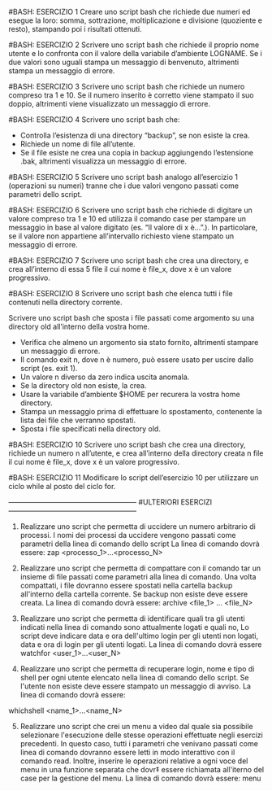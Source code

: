 #BASH: ESERCIZIO 1
Creare uno script bash che richiede due numeri ed esegue la loro: somma, sottrazione, moltiplicazione e divisione (quoziente e resto), stampando poi i risultati ottenuti.

#BASH: ESERCIZIO 2
Scrivere uno script bash che richiede il proprio nome utente e lo confronta con il valore della variabile d’ambiente LOGNAME. Se i due valori sono uguali stampa un messaggio di benvenuto, altrimenti stampa un messaggio di errore.

#BASH: ESERCIZIO 3
Scrivere uno script bash che richiede un numero compreso tra 1 e 10. Se il numero inserito è corretto viene stampato il suo doppio, altrimenti viene visualizzato un messaggio di errore.

#BASH: ESERCIZIO 4
Scrivere uno script bash che:
- Controlla l’esistenza di una directory “backup”, se non esiste la crea.
- Richiede un nome di file all’utente.
- Se il file esiste ne crea una copia in backup aggiungendo l’estensione .bak, altrimenti visualizza un messaggio di errore.

#BASH: ESERCIZIO 5
Scrivere uno script bash analogo all’esercizio 1 (operazioni su numeri) tranne che i due valori vengono passati come parametri dello script.

#BASH: ESERCIZIO 6
Scrivere uno script bash che richiede di digitare un valore compreso tra 1 e 10 ed utilizza il comando case per stampare un messaggio in base al valore digitato (es. “Il valore di x è...”.). In particolare, se il valore non appartiene all’intervallo richiesto viene stampato un messaggio di errore.

#BASH: ESERCIZIO 7
Scrivere uno script bash che crea una directory, e crea all’interno di essa 5 file il cui nome è file_x, dove x è un valore progressivo.

#BASH: ESERCIZIO 8
Scrivere uno script bash che elenca tutti i file contenuti nella directory corrente.

Scrivere uno script bash che sposta i file passati come argomento su una directory old all’interno della vostra home. 
- Verifica che almeno un argomento sia stato fornito, altrimenti stampare un messaggio di errore.
- Il comando exit n, dove n è numero, può essere usato per uscire dallo script (es. exit 1).
- Un valore n diverso da zero indica uscita anomala.
- Se la directory old non esiste, la crea.
- Usare la variabile d’ambiente $HOME per recurera la vostra home directory.
- Stampa un messaggio prima di effettuare lo spostamento, contenente la lista dei file che verranno spostati.
- Sposta i file specificati nella directory old.

#BASH: ESERCIZIO 10
Scrivere uno script bash che crea una directory, richiede un numero n all’utente, e crea all’interno della directory creata n file il cui nome è file_x, dove x è un valore progressivo.

#BASH: ESERCIZIO 11
Modificare lo script dell’esercizio 10 per utilizzare un ciclo while al posto del ciclo for.

——————————————————
#ULTERIORI ESERCIZI
——————————————————

1. Realizzare uno script che permetta di uccidere un numero arbitrario di processi. I nomi dei processi da uccidere vengono passati come parametri della linea di comando dello script
La linea di comando dovrà essere:
zap <processo_1>...<processo_N>


2. Realizzare uno script che permetta di compattare con il comando tar un insieme di file passati come parametri alla linea di comando. Una volta compattati, i file dovranno essere spostati nella cartella backup all'interno della cartella corrente. Se backup non esiste deve essere creata.
La linea di comando dovrà essere:
archive <file_1> ... <file_N>

3. Realizzare uno script che permetta di identificare quali tra gli utenti indicati nella linea di comando sono attualmente logati e quali no, Lo script deve indicare data e ora dell'ultimo login per gli utenti non logati, data e ora di login per gli utenti logati.
La linea di comando dovrà essere
watchfor <user_1>...<user_N>

4. Realizzare uno script che permetta di recuperare login, nome e tipo di shell per ogni utente elencato nella linea di comando dello script.
Se l'utente non esiste deve essere stampato un messaggio di avviso.
La linea di comando dovrà essere:

whichshell <name_1>...<name_N>


5. Realizzare uno script che crei un menu a video dal quale sia possibile selezionare l'esecuzione delle stesse operazioni effettuate negli esercizi precedenti. In questo caso, tutti i parametri che venivano passati come linea di comando dovranno essere letti in modo interattivo con il comando read. Inoltre, inserire le operazioni relative a ogni voce del menu in una funzione separata che dovr‡ essere richiamata all'iterno del case per la gestione del menu.
La linea di comando dovrà essere:
menu
